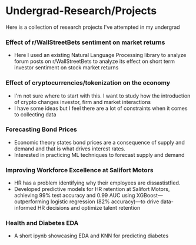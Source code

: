 # Undergrad-Research/Projects
Here is a collection of research projects I've attempted in my undergrad

### Effect of r/WallStreetBets sentiment on market returns
  - Here I used an existing Natural Language Processing library to analyze forum posts on r/WallStreetBets to analyze its effect on short term investor sentiment on stock market returns

### Effect of cryptocurrencies/tokenization on the economy
  - I'm not sure where to start with this. I want to study how the introduction of crypto changes investor, firm and market interactions
  - I have some ideas but I feel there are a lot of constraints when it comes to collecting data

### Forecasting Bond Prices
  - Economic theory states bond prices are a consequence of supply and demand and that is what drives interest rates.
  - Interested in practicing ML techniques to forecast supply and demand


### Improving Workforce Excellence at Salifort Motors
  - HR has a problem identifying why their employees are dissastistfied.
  - Developed predictive models for HR retention at Salifort Motors, achieving 99% test accuracy and 0.99 AUC using XGBoost—outperforming logistic regression (82% accuracy)—to drive data-informed HR decisions and optimize talent retention

### Health and Diabetes EDA
  - A short ipynb showcasing EDA and KNN for predicting diabetes
